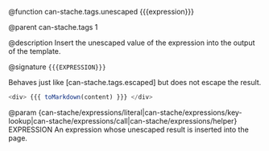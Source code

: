 @function can-stache.tags.unescaped {{{expression}}}

@parent can-stache.tags 1

@description Insert the unescaped value of the expression into the
output of the template.

@signature `{{{EXPRESSION}}}`

Behaves just like [can-stache.tags.escaped] but does not
escape the result.

```js
<div> {{{ toMarkdown(content) }}} </div>
```

@param {can-stache/expressions/literal|can-stache/expressions/key-lookup|can-stache/expressions/call|can-stache/expressions/helper} EXPRESSION An expression whose unescaped result is inserted into the page.
